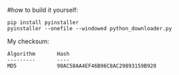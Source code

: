 #how to build it yourself:

```
pip install pyinstaller
pyinstaller --onefile --windowed python_downloader.py
```

My checksum: 
```
Algorithm       Hash                                                                  
---------       ----                                                                  
MD5             98AC58AA4EF46B96C8AC29893159B920
```
